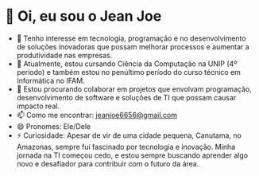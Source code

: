 # 👋 Oi, eu sou o Jean Joe
- 👀 Tenho interesse em tecnologia, programação e no desenvolvimento de soluções inovadoras que possam melhorar processos e aumentar a produtividade nas empresas.
- 🌱 Atualmente, estou cursando Ciência da Computação na UNIP (4º período) e também estou no penúltimo período do curso técnico em Informática no IFAM.
- 💞️ Estou procurando colaborar em projetos que envolvam programação, desenvolvimento de software e soluções de TI que possam causar impacto real.
- 📫 Como me encontrar: jeanjoe6656@gmail.com
- 😄 Pronomes: Ele/Dele
- ⚡ Curiosidade: Apesar de vir de uma cidade pequena, Canutama, no Amazonas, sempre fui fascinado por tecnologia e inovação. Minha jornada na TI começou cedo, e estou sempre buscando aprender algo novo e desafiador para contribuir com o futuro da área.

<!---
joejean2002/joejean2002 é um ✨ repositório especial ✨ porque o `README.md` (este arquivo) aparece no seu perfil GitHub.
Você pode clicar no link de Visualização para dar uma olhada nas suas alterações.
--->
